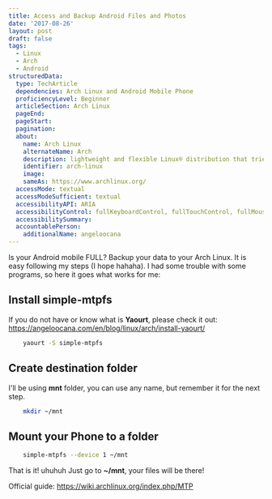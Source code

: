 ```yaml
---
title: Access and Backup Android Files and Photos
date: '2017-08-26'
layout: post
draft: false
tags:
  - Linux
  - Arch
  - Android
structuredData:
  type: TechArticle
  dependencies: Arch Linux and Android Mobile Phone
  proficiencyLevel: Beginner
  articleSection: Arch Linux
  pageEnd:
  pageStart:
  pagination:
  about:
    name: Arch Linux
    alternateName: Arch
    description: lightweight and flexible Linux® distribution that tries to Keep It Simple.
    identifier: arch-linux
    image:
    sameAs: https://www.archlinux.org/
  accessMode: textual
  accessModeSufficient: textual
  accessibilityAPI: ARIA
  accessibilityControl: fullKeyboardControl, fullTouchControl, fullMouseControl
  accessibilitySummary:
  accountablePerson:
    additionalName: angeloocana
---
```


Is your Android mobile FULL? Backup your data to your Arch Linux.
It is easy following my steps (I hope hahaha).
I had some trouble with some programs, so here it goes what works for me:


## Install simple-mtpfs
If you do not have or know what is **Yaourt**, please check it out:
https://angeloocana.com/en/blog/linux/arch/install-yaourt/

```bash
    yaourt -S simple-mtpfs
```

## Create destination folder
I'll be using **mnt** folder, you can use any name, but remember it for the next step.
```bash
    mkdir ~/mnt
```

## Mount your Phone to a folder
```bash
    simple-mtpfs --device 1 ~/mnt
```

That is it! uhuhuh
Just go to **~/mnt**, your files will be there!


Official guide: https://wiki.archlinux.org/index.php/MTP
